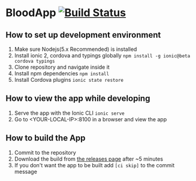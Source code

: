 # BloodApp [![Build Status](https://travis-ci.com/logikt/QuizApp.svg?token=7GyvvqHaLyModTPR4Hz6&branch=master)](https://travis-ci.com/logikt/QuizApp)

## How to set up development environment
1. Make sure Nodejs(5.x Recommended) is installed
2. Install ionic 2, cordova and typings globally ```npm install -g ionic@beta cordova typings```
3. Clone repository and navigate inside it
4. Install npm dependencies ```npm install```
5. Install Cordova plugins ```ionic state restore```

## How to view the app while developing
1. Serve the app with the Ionic CLI ```ionic serve```
2. Go to \<YOUR-LOCAL-IP\>:8100 in a browser and view the app

## How to build the App
1. Commit to the repository
2. Download the build from [the releases page](https://github.com/logikt/QuizApp/releases) after ~5 minutes
3. If you don't want the app to be built add ```[ci skip]``` to the commit message
